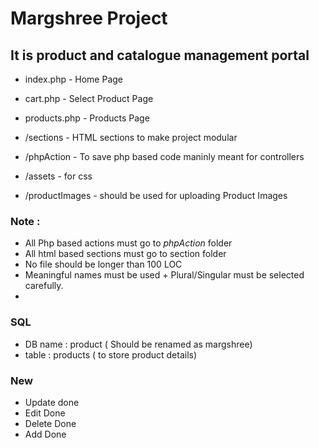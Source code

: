 # Margshree Project


## It is product and catalogue management portal

* index.php  - Home Page
* cart.php  -  Select Product Page
* products.php - Products Page

* /sections - HTML sections to make project modular
* /phpAction - To save php based code maninly meant for controllers
* /assets - for css 
* /productImages - should be used for uploading Product Images



### Note : 
* All Php based actions must go to *phpAction* folder
* All html based sections must go to section folder
* No file should be longer than 100 LOC
* Meaningful names must be used + Plural/Singular must be selected carefully.
* 


### SQL 
* DB name : product ( Should be renamed as margshree)
* table : products ( to store product details)
   
### New
* Update done
* Edit Done
* Delete Done
* Add Done
